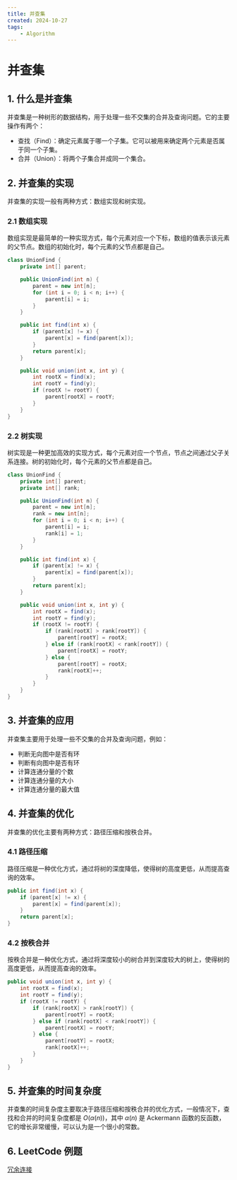 ```yaml
---
title: 并查集
created: 2024-10-27
tags: 
    - Algorithm
---
```


# 并查集

## 1. 什么是并查集

并查集是一种树形的数据结构，用于处理一些不交集的合并及查询问题。它的主要操作有两个：

- 查找（Find）：确定元素属于哪一个子集。它可以被用来确定两个元素是否属于同一个子集。
- 合并（Union）：将两个子集合并成同一个集合。

## 2. 并查集的实现

并查集的实现一般有两种方式：数组实现和树实现。

### 2.1 数组实现

数组实现是最简单的一种实现方式，每个元素对应一个下标，数组的值表示该元素的父节点。数组的初始化时，每个元素的父节点都是自己。

```java
class UnionFind {
    private int[] parent;

    public UnionFind(int n) {
        parent = new int[n];
        for (int i = 0; i < n; i++) {
            parent[i] = i;
        }
    }

    public int find(int x) {
        if (parent[x] != x) {
            parent[x] = find(parent[x]);
        }
        return parent[x];
    }

    public void union(int x, int y) {
        int rootX = find(x);
        int rootY = find(y);
        if (rootX != rootY) {
            parent[rootX] = rootY;
        }
    }
}
```

### 2.2 树实现

树实现是一种更加高效的实现方式，每个元素对应一个节点，节点之间通过父子关系连接。树的初始化时，每个元素的父节点都是自己。

```java
class UnionFind {
    private int[] parent;
    private int[] rank;

    public UnionFind(int n) {
        parent = new int[n];
        rank = new int[n];
        for (int i = 0; i < n; i++) {
            parent[i] = i;
            rank[i] = 1;
        }
    }

    public int find(int x) {
        if (parent[x] != x) {
            parent[x] = find(parent[x]);
        }
        return parent[x];
    }

    public void union(int x, int y) {
        int rootX = find(x);
        int rootY = find(y);
        if (rootX != rootY) {
            if (rank[rootX] > rank[rootY]) {
                parent[rootY] = rootX;
            } else if (rank[rootX] < rank[rootY]) {
                parent[rootX] = rootY;
            } else {
                parent[rootY] = rootX;
                rank[rootX]++;
            }
        }
    }
}
```

## 3. 并查集的应用

并查集主要用于处理一些不交集的合并及查询问题，例如：

- 判断无向图中是否有环
- 判断有向图中是否有环
- 计算连通分量的个数
- 计算连通分量的大小
- 计算连通分量的最大值

## 4. 并查集的优化

并查集的优化主要有两种方式：路径压缩和按秩合并。

### 4.1 路径压缩

路径压缩是一种优化方式，通过将树的深度降低，使得树的高度更低，从而提高查询的效率。

```java
public int find(int x) {
    if (parent[x] != x) {
        parent[x] = find(parent[x]);
    }
    return parent[x];
}
```

### 4.2 按秩合并

按秩合并是一种优化方式，通过将深度较小的树合并到深度较大的树上，使得树的高度更低，从而提高查询的效率。

```java
public void union(int x, int y) {
    int rootX = find(x);
    int rootY = find(y);
    if (rootX != rootY) {
        if (rank[rootX] > rank[rootY]) {
            parent[rootY] = rootX;
        } else if (rank[rootX] < rank[rootY]) {
            parent[rootX] = rootY;
        } else {
            parent[rootY] = rootX;
            rank[rootX]++;
        }
    }
}
```

## 5. 并查集的时间复杂度

并查集的时间复杂度主要取决于路径压缩和按秩合并的优化方式，一般情况下，查找和合并的时间复杂度都是 $O(\alpha(n))$，其中 $\alpha(n)$ 是 Ackermann 函数的反函数，它的增长非常缓慢，可以认为是一个很小的常数。

## 6. LeetCode 例题

[冗余连接](https://leetcode.cn/problems/redundant-connection)
